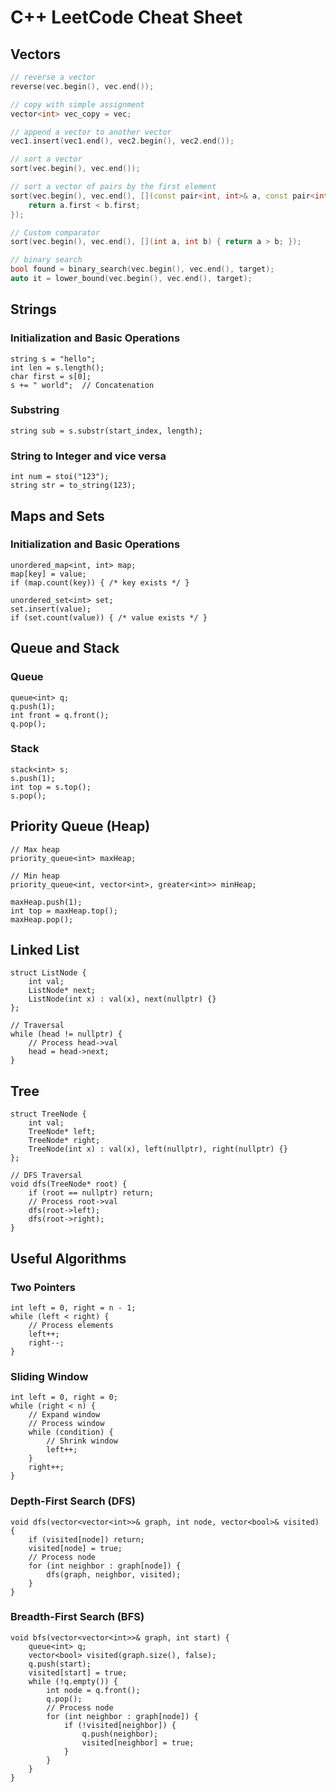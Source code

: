 # C++ LeetCode Cheat Sheet

## Vectors

```cpp
// reverse a vector
reverse(vec.begin(), vec.end());

// copy with simple assignment
vector<int> vec_copy = vec;

// append a vector to another vector
vec1.insert(vec1.end(), vec2.begin(), vec2.end());

// sort a vector
sort(vec.begin(), vec.end());

// sort a vector of pairs by the first element
sort(vec.begin(), vec.end(), [](const pair<int, int>& a, const pair<int, int>& b) {
    return a.first < b.first;
});

// Custom comparator
sort(vec.begin(), vec.end(), [](int a, int b) { return a > b; });

// binary search
bool found = binary_search(vec.begin(), vec.end(), target);
auto it = lower_bound(vec.begin(), vec.end(), target);
```

## Strings

### Initialization and Basic Operations

```
string s = "hello";
int len = s.length();
char first = s[0];
s += " world";  // Concatenation
```

### Substring

```
string sub = s.substr(start_index, length);
```

### String to Integer and vice versa

```
int num = stoi("123");
string str = to_string(123);
```

## Maps and Sets

### Initialization and Basic Operations

```
unordered_map<int, int> map;
map[key] = value;
if (map.count(key)) { /* key exists */ }

unordered_set<int> set;
set.insert(value);
if (set.count(value)) { /* value exists */ }
```

## Queue and Stack

### Queue

```
queue<int> q;
q.push(1);
int front = q.front();
q.pop();
```

### Stack

```
stack<int> s;
s.push(1);
int top = s.top();
s.pop();
```

## Priority Queue (Heap)

```
// Max heap
priority_queue<int> maxHeap;

// Min heap
priority_queue<int, vector<int>, greater<int>> minHeap;

maxHeap.push(1);
int top = maxHeap.top();
maxHeap.pop();
```

## Linked List

```
struct ListNode {
    int val;
    ListNode* next;
    ListNode(int x) : val(x), next(nullptr) {}
};

// Traversal
while (head != nullptr) {
    // Process head->val
    head = head->next;
}
```

## Tree

```
struct TreeNode {
    int val;
    TreeNode* left;
    TreeNode* right;
    TreeNode(int x) : val(x), left(nullptr), right(nullptr) {}
};

// DFS Traversal
void dfs(TreeNode* root) {
    if (root == nullptr) return;
    // Process root->val
    dfs(root->left);
    dfs(root->right);
}
```

## Useful Algorithms

### Two Pointers

```
int left = 0, right = n - 1;
while (left < right) {
    // Process elements
    left++;
    right--;
}
```

### Sliding Window

```
int left = 0, right = 0;
while (right < n) {
    // Expand window
    // Process window
    while (condition) {
        // Shrink window
        left++;
    }
    right++;
}
```

### Depth-First Search (DFS)

```
void dfs(vector<vector<int>>& graph, int node, vector<bool>& visited) {
    if (visited[node]) return;
    visited[node] = true;
    // Process node
    for (int neighbor : graph[node]) {
        dfs(graph, neighbor, visited);
    }
}
```

### Breadth-First Search (BFS)

```
void bfs(vector<vector<int>>& graph, int start) {
    queue<int> q;
    vector<bool> visited(graph.size(), false);
    q.push(start);
    visited[start] = true;
    while (!q.empty()) {
        int node = q.front();
        q.pop();
        // Process node
        for (int neighbor : graph[node]) {
            if (!visited[neighbor]) {
                q.push(neighbor);
                visited[neighbor] = true;
            }
        }
    }
}
```
